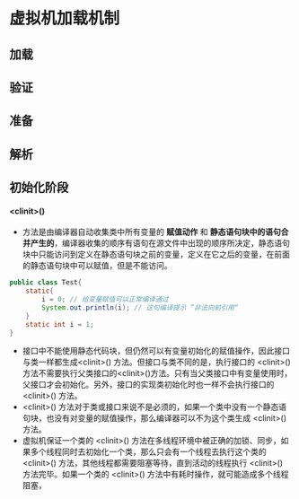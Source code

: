 # 虚拟机加载机制

## 加载

## 验证

## 准备

## 解析

## 初始化阶段

#### \<clinit>()

* 方法是由编译器自动收集类中所有变量的 **赋值动作** 和 **静态语句块中的语句合并产生的**，编译器收集的顺序有语句在源文件中出现的顺序所决定，静态语句块中只能访问到定义在静态语句块之前的变量，定义在它之后的变量，在前面的静态语句块中可以赋值，但是不能访问。

```java
public class Test{
	static{
		i = 0; // 给变量赋值可以正常编译通过
		System.out.println(i); // 这句编译提示 ”非法向前引用“
	}
	static int i = 1;
}
```

* 接口中不能使用静态代码块，但仍然可以有变量初始化的赋值操作，因此接口与类一样都生成\<clinit>() 方法。但接口与类不同的是，执行接口的 \<clinit>() 方法不需要执行父类接口的\<clinit>()方法。只有当父类接口中有变量使用时，父接口才会初始化。另外，接口的实现类初始化时也一样不会执行接口的 \<clinit>() 方法。
* \<clinit>() 方法对于类或接口来说不是必须的，如果一个类中没有一个静态语句块，也没有对变量的赋值操作，那么编译器可以不为这个类生成 \<clinit>() 方法。
* 虚拟机保证一个类的 \<clinit>() 方法在多线程环境中被正确的加锁、同步，如果多个线程同时去初始化一个类，那么只会有一个线程去执行这个类的 \<clinit>() 方法，其他线程都需要阻塞等待，直到活动的线程执行  \<clinit>() 方法完毕。如果一个类的 \<clinit>() 方法中有耗时操作，就可能造成多个线程阻塞，